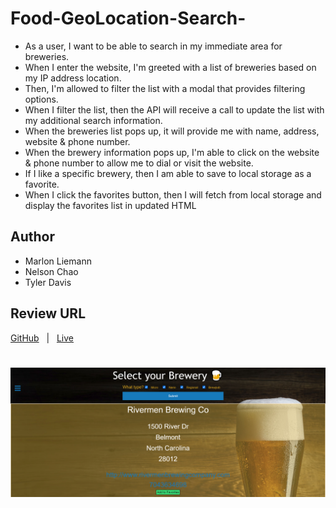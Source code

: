 # Food-GeoLocation-Search-

* As a user, I want to be able to search in my immediate area for breweries. 
* When I enter the website, I'm greeted with a list of breweries based on my IP address location. 
* Then, I'm allowed to filter the list with a modal that provides filtering options. 
* When I filter the list, then the API will receive a call to update the list with my additional search information. 
* When the breweries list pops up, it will provide me with name, address, website & phone number. 
* When the brewery information pops up, I'm able to click on the website & phone number to allow me to dial or visit the website. 
* If I like a specific brewery, then I am able to save to local storage as a favorite. 
* When I click the favorites button, then I will fetch from local storage and display the favorites list in updated HTML
  
## Author
* Marlon Liemann
* Nelson Chao
* Tyler Davis
    

## Review URL
[GitHub](https://github.com/nchao98/Food-GeoLocation-Search-) &nbsp; | &nbsp; 
[Live](https://nchao98.github.io/Food-GeoLocation-Search-/)

#

![Screenshot of deployed BrewPub website](./images/screenshot.png)